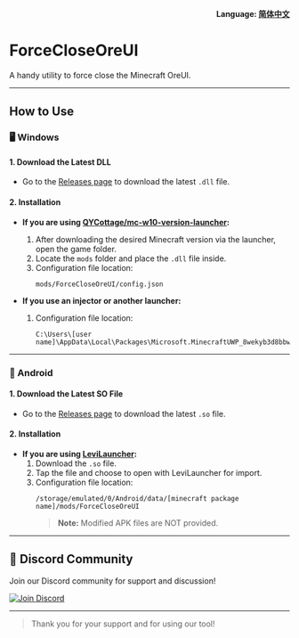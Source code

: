 <p align="right">
  <b>Language: <a href="README.zh.md">简体中文</a></b>
</p>

# ForceCloseOreUI

A handy utility to force close the Minecraft OreUI.

---

## How to Use

### 🖥️ Windows

#### 1. Download the Latest DLL

- Go to the [Releases page](https://github.com/QYCottage/ForceCloseOreUI/releases) to download the latest `.dll` file.

#### 2. Installation

- **If you are using [QYCottage/mc-w10-version-launcher](https://github.com/QYCottage/mc-w10-version-launcher):**

  1. After downloading the desired Minecraft version via the launcher, open the game folder.
  2. Locate the `mods` folder and place the `.dll` file inside.
  3. Configuration file location:
     ```
     mods/ForceCloseOreUI/config.json
     ```

- **If you use an injector or another launcher:**
  1. Configuration file location:
     ```
     C:\Users\[user name]\AppData\Local\Packages\Microsoft.MinecraftUWP_8wekyb3d8bbwe\AC\mods\ForceCloseOreUI
     ```

---

### 📱 Android

#### 1. Download the Latest SO File

- Go to the [Releases page](https://github.com/QYCottage/ForceCloseOreUI/releases) to download the latest `.so` file.

#### 2. Installation

- **If you are using [LeviLauncher](https://github.com/LiteLDev/LeviLaunchroid):**
  1. Download the `.so` file.
  2. Tap the file and choose to open with LeviLauncher for import.
  3. Configuration file location:
     ```
     /storage/emulated/0/Android/data/[minecraft package name]/mods/ForceCloseOreUI
     ```
     > **Note:** Modified APK files are NOT provided.

---

## 📢 Discord Community

Join our Discord community for support and discussion!

[![Join Discord](https://img.shields.io/discord/8nGcV8QkKZ?logo=discord&style=for-the-badge&label=Discord)](https://discord.gg/8nGcV8QkKZ)

---

> Thank you for your support and for using our tool!
